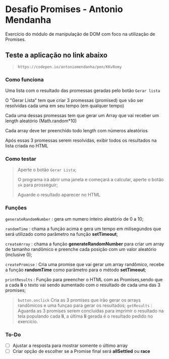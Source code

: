 # Desafio Promises - Antonio Mendanha

Exercício do módulo de manipulação de DOM com foco na utilização de Promises.

## Teste a aplicação no link abaixo
>`https://codepen.io/antoniomendanha/pen/KKvRomy`

### Como funciona
  
Uma lista com o resultado das promessas geradas pelo botão `Gerar lista`

O "Gerar Lista" tem que criar 3 promessas (promised) que vão ser resolvidas cada uma em seu tempo (em qualquer tempo)

Cada uma dessas promessas tem que gerar um Array que vai receber um length aleatório (Math.random*10)
  
Cada array deve ter preenchido todo length com números aleatórios

Após essas 3 promessas serem resolvidas, exibir todos os resultados na lista criada no HTML

### Como testar

>Aperte o botão `Gerar Lista`;
>
>O programa irá abrir uma janela e começará a calcular, aperte o botão `ok` para prosseguir;
>
>Aguarde o resultado aparecer no HTML

### Funções

`generateRandomNumber` : gera um numero inteiro aleatório de 0 a 10;

`randomTime` : chama a função acima e gera um tempo em milisegundos que será utilizado como parâmetro na função **setTimeout**;

`createArray` : chama a função **generateRandomNumber** para criar um array de tamanho randômico e preenche cada posição com um valor aleatório (inclusive 0);

`createPromise` : Cria uma promise que vai gerar um array randômico, recebe a função **randomTime** como parâmetro para o método **setTimeout**;

`printResults` : Função para preencher o HTML com as Promises,sendo que a cada **li** o texto vai sendo aumentado com o resultado de cada uma das 3 promises;

> `button.onclick`
> Cria as 3 promises que irão gerar os arrays randômicos e uma funçao para gerar os resultados;
> `getResults` : Aguarda as 3 promises serem concluídas para imprimir o resultado na tela populando cada **li**, a última **li** gerada é o resultado pedido no exercício.

### To-Do

- [ ] Ajustar a resposta para mostrar somente o último array
- [ ] Criar opção de escolher se a Promise final será **allSettled** ou **race** 